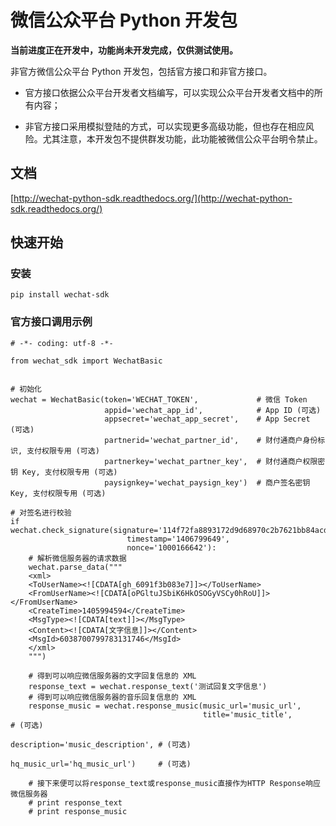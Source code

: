 # 微信公众平台 Python 开发包

**当前进度正在开发中，功能尚未开发完成，仅供测试使用。**

非官方微信公众平台 Python 开发包，包括官方接口和非官方接口。

* 官方接口依据公众平台开发者文档编写，可以实现公众平台开发者文档中的所有内容；

* 非官方接口采用模拟登陆的方式，可以实现更多高级功能，但也存在相应风险。尤其注意，本开发包不提供群发功能，此功能被微信公众平台明令禁止。

## 文档

[http://wechat-python-sdk.readthedocs.org/](http://wechat-python-sdk.readthedocs.org/)

## 快速开始

### 安装

    pip install wechat-sdk
    
### 官方接口调用示例

    # -*- coding: utf-8 -*-
    
    from wechat_sdk import WechatBasic
    
    
    # 初始化
    wechat = WechatBasic(token='WECHAT_TOKEN',             # 微信 Token
                         appid='wechat_app_id',            # App ID (可选)
                         appsecret='wechat_app_secret',    # App Secret (可选)
                         partnerid='wechat_partner_id',    # 财付通商户身份标识, 支付权限专用 (可选)
                         partnerkey='wechat_partner_key',  # 财付通商户权限密钥 Key, 支付权限专用 (可选)
                         paysignkey='wechat_paysign_key')  # 商户签名密钥 Key, 支付权限专用 (可选)
    
    # 对签名进行校验                     
    if wechat.check_signature(signature='114f72fa8893172d9d68970c2b7621bb84acda84',
                              timestamp='1406799649',
                              nonce='1000166642'):
        # 解析微信服务器的请求数据                      
        wechat.parse_data("""
        <xml>
        <ToUserName><![CDATA[gh_6091f3b083e7]]></ToUserName>
        <FromUserName><![CDATA[oPGltuJSbiK6HkOSOGyVSCy0hRoU]]></FromUserName>
        <CreateTime>1405994594</CreateTime>
        <MsgType><![CDATA[text]]></MsgType>
        <Content><![CDATA[文字信息]]></Content>
        <MsgId>6038700799783131746</MsgId>
        </xml>
        """)

		# 得到可以响应微信服务器的文字回复信息的 XML
        response_text = wechat.response_text('测试回复文字信息')
        # 得到可以响应微信服务器的音乐回复信息的 XML
        response_music = wechat.response_music(music_url='music_url',
                                               title='music_title',             # (可选)
                                               description='music_description', # (可选)
                                               hq_music_url='hq_music_url')     # (可选)

        # 接下来便可以将response_text或response_music直接作为HTTP Response响应微信服务器
        # print response_text
        # print response_music